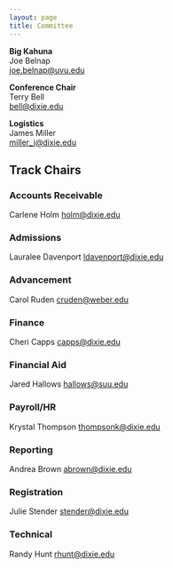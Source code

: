 ```yaml
---
layout: page
title: Committee
---
```


**Big Kahuna**  
Joe Belnap   
joe.belnap@uvu.edu

**Conference Chair**  
Terry Bell    
bell@dixie.edu

**Logistics**  
James Miller  
miller_j@dixie.edu

## Track Chairs

### Accounts Receivable
Carlene Holm holm@dixie.edu

### Admissions
Lauralee Davenport ldavenport@dixie.edu

### Advancement
Carol Ruden cruden@weber.edu

### Finance
Cheri Capps  capps@dixie.edu

### Financial Aid
Jared Hallows  hallows@suu.edu

### Payroll/HR
Krystal Thompson    thompsonk@dixie.edu

### Reporting
Andrea Brown abrown@dixie.edu

### Registration
Julie Stender  stender@dixie.edu

### Technical
Randy Hunt rhunt@dixie.edu  



